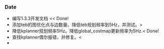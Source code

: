 ### Date
- 编写1.3.3开发文档 << Done!
- 添加teb的图优化点与边数量。降低teb规划频率到5Hz，并测试。>
- 降低kplanner规划频率5Hz。降低global_costmap更新频率为5Hz.< Done!
- 查找kplanner偶尔报错，并修复。<
- 

###